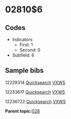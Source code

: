 # 02810$6

## Codes

-   Indicators
    -   First: 1
    -   Second: 0
-   Subfield: 6

## Sample bibs

12229314 [Quicksearch](https://search.library.yale.edu/catalog/12229314) [VXWS](http://prodorbis.library.yale.edu:7014/vxws/GetHoldingsService?bibId=12229314)

12233617 [Quicksearch](https://search.library.yale.edu/catalog/12233617) [VXWS](http://prodorbis.library.yale.edu:7014/vxws/GetHoldingsService?bibId=12233617)

12236722 [Quicksearch](https://search.library.yale.edu/catalog/12236722) [VXWS](http://prodorbis.library.yale.edu:7014/vxws/GetHoldingsService?bibId=12236722)

**Parent topic:**[028](../../tags/028/028.md)

